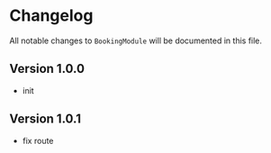 # Changelog

All notable changes to `BookingModule` will be documented in this file.

## Version 1.0.0
- init

## Version 1.0.1
- fix route